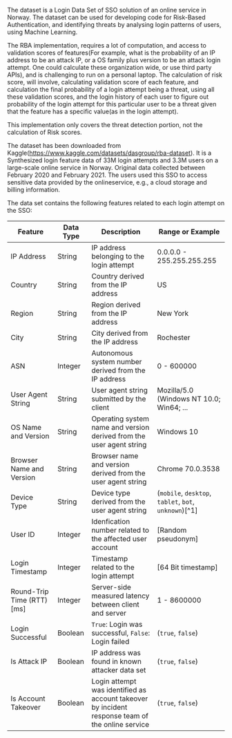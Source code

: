 The dataset is a Login Data Set of SSO solution of an online service in Norway. The dataset can be used for developing code for Risk-Based Authentication, 
and identifying threats by analysing login patterns of users, using Machine Learning.

The RBA implementation, requires a lot of computation, and access to validation scores of features(For example, what is the probability of an IP address to be 
an attack IP, or a OS family plus version to be an attack login attempt. One could calculate these organization wide, or use third party APIs), and is challenging to run on a personal laptop. The calculation of risk score, will involve, calculating validation score of each feature, and calculation the final probability of a login attempt being a threat, using all these validation scores, and the login history of each user to figure out probability of the login attempt for this particular user to be a threat given that the feature has a specific value(as in the login attempt).

This implementation only covers the threat detection portion, not the calculation of Risk scores.

The dataset has been downloaded from Kaggle(https://www.kaggle.com/datasets/dasgroup/rba-dataset). It is a Synthesized login feature data of 33M login attempts and 3.3M users on a large-scale online service in Norway. 
Original data collected between February 2020 and February 2021. The users used this SSO to access sensitive data provided by the onlineservice, e.g., 
a cloud storage and billing information.

The data set contains the following features related to each login attempt on the SSO:


Feature                    | Data Type | Description                                                                                      | Range or Example
---------------------------|-----------|--------------------------------------------------------------------------------------------------|------------------------------------------------------
IP Address                 | String    | IP address belonging to the login attempt                                                        | 0.0.0.0 - 255.255.255.255
Country                    | String    | Country derived from the IP address                                                              | US
Region                     | String    | Region derived from the IP address                                                               | New York
City                       | String    | City derived from the IP address                                                                 | Rochester
ASN                        | Integer   | Autonomous system number derived from the IP address                                             | 0 - 600000
User Agent String          | String    | User agent string submitted by the client                                                        | Mozilla/5.0 (Windows NT 10.0; Win64; \...
OS Name and Version        | String    | Operating system name and version derived from the user agent string                             | Windows 10
Browser Name and Version   | String    | Browser name and version derived from the user agent string                                      | Chrome 70.0.3538
Device Type                | String    | Device type derived from the user agent string                                                   | (`mobile`, `desktop`, `tablet`, `bot`, `unknown`)[^1]
User ID                    | Integer   | Idenfication number related to the affected user account                                         | [Random pseudonym]
Login Timestamp            | Integer   | Timestamp related to the login attempt                                                           | [64 Bit timestamp]
Round-Trip Time (RTT) [ms] | Integer   | Server-side measured latency between client and server                                           | 1 - 8600000
Login Successful           | Boolean   | `True`: Login was successful, `False`: Login failed                                              | (`true`, `false`)
Is Attack IP               | Boolean   | IP address was found in known attacker data set                                                  | (`true`, `false`)
Is Account Takeover        | Boolean   | Login attempt was identified as account takeover by incident response team of the online service | (`true`, `false`)

